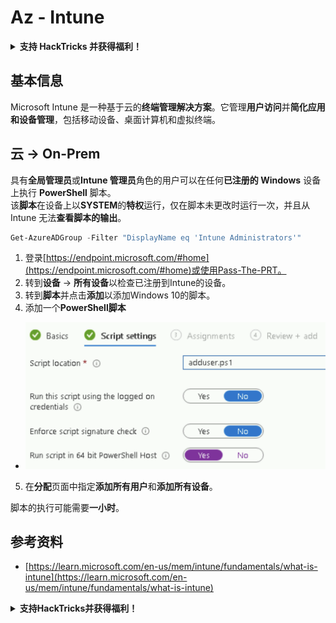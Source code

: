 # Az - Intune

<details>

<summary><strong>支持 HackTricks 并获得福利！</strong></summary>

* 如果您想在 HackTricks 中看到您的公司广告，或者如果您想访问 PEASS 的最新版本或下载 HackTricks 的 PDF，请查看[**订阅计划**](https://github.com/sponsors/carlospolop)！
* 获取[**官方 PEASS 和 HackTricks 商品**](https://peass.creator-spring.com)
* 发现[**PEASS 家族**](https://opensea.io/collection/the-peass-family)，我们的独家[**NFT**](https://opensea.io/collection/the-peass-family)收藏品
* **加入** 💬 [**Discord 群组**](https://discord.gg/hRep4RUj7f) 或 [**Telegram 群组**](https://t.me/peass) 或 **关注**我的 **Twitter** 🐦 [**@carlospolopm**](https://twitter.com/carlospolopm)**。**
* 通过向 [**HackTricks**](https://github.com/carlospolop/hacktricks) 和 [**HackTricks Cloud**](https://github.com/carlospolop/hacktricks-cloud) github 仓库提交 PR 来**分享您的黑客技巧**。

</details>

## 基本信息

Microsoft Intune 是一种基于云的**终端管理解决方案**。它管理**用户访问**并**简化应用和设备管理**，包括移动设备、桌面计算机和虚拟终端。

## 云 -> On-Prem

具有**全局管理员**或**Intune 管理员**角色的用户可以在任何**已注册的 Windows** 设备上执行 **PowerShell** 脚本。\
该**脚本**在设备上以**SYSTEM**的**特权**运行，仅在脚本未更改时运行一次，并且从 Intune 无法**查看脚本的输出**。
```powershell
Get-AzureADGroup -Filter "DisplayName eq 'Intune Administrators'"
```
1. 登录[https://endpoint.microsoft.com/#home](https://endpoint.microsoft.com/#home)或使用Pass-The-PRT。
2. 转到**设备** -> **所有设备**以检查已注册到Intune的设备。
3. 转到**脚本**并点击**添加**以添加Windows 10的脚本。
4. 添加一个**PowerShell脚本**
* ![](<../../.gitbook/assets/image (2) (1) (2) (2).png>)
5. 在**分配**页面中指定**添加所有用户**和**添加所有设备**。

脚本的执行可能需要**一小时**。

## 参考资料

* [https://learn.microsoft.com/en-us/mem/intune/fundamentals/what-is-intune](https://learn.microsoft.com/en-us/mem/intune/fundamentals/what-is-intune)

<details>

<summary><strong>支持HackTricks并获得福利！</strong></summary>

* 如果您想在HackTricks中看到您的**公司广告**，或者如果您想访问**PEASS的最新版本或下载PDF格式的HackTricks**，请查看[**订阅计划**](https://github.com/sponsors/carlospolop)！
* 获取[**官方PEASS和HackTricks周边产品**](https://peass.creator-spring.com)
* 发现我们的独家[**NFTs**](https://opensea.io/collection/the-peass-family)收藏品[**The PEASS Family**](https://opensea.io/collection/the-peass-family)
* **加入** 💬 [**Discord群组**](https://discord.gg/hRep4RUj7f) 或 [**Telegram群组**](https://t.me/peass) 或 **关注**我的 **Twitter** 🐦 [**@carlospolopm**](https://twitter.com/carlospolopm)**。**
* **通过向** [**HackTricks**](https://github.com/carlospolop/hacktricks) **和** [**HackTricks Cloud**](https://github.com/carlospolop/hacktricks-cloud) **github仓库提交PR来分享您的黑客技巧。**

</details>
